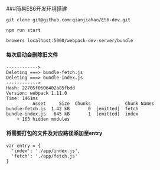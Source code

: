 ###简易ES6开发环境搭建

    git clone git@github.com:qianjiahao/ES6-dev.git

    npm run start

    browers localhost:5000/webpack-dev-server/bundle 

#### 每次启动会删除旧文件

    ------------>
    Deleting ===> bundle-fetch.js
    Deleting ===> bundle-index.js
    ------------>
    Hash: 22705f0606402a85fbdd
    Version: webpack 1.11.0
    Time: 1461ms
              Asset     Size  Chunks             Chunk Names
    bundle-fetch.js  1.42 kB       0  [emitted]  fetch
    bundle-index.js   645 kB       1  [emitted]  index
        + 163 hidden modules
    

#### 将需要打包的文件及对应路径添加至entry

    var entry = {
      'index': './app/index.js',
      'fetch': './app/fetch.js'
    }
